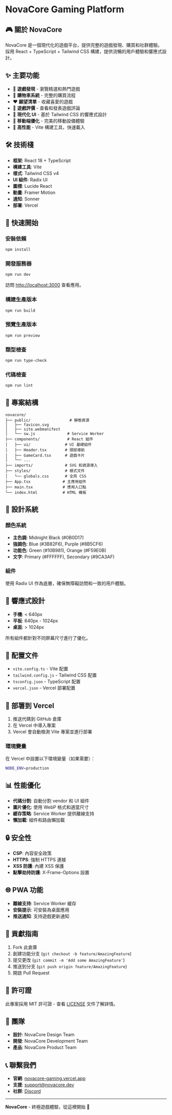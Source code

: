 # NovaCore Gaming Platform

## 🎮 關於 NovaCore

NovaCore 是一個現代化的遊戲平台，提供完整的遊戲發現、購買和社群體驗。採用 React + TypeScript + Tailwind CSS 構建，提供流暢的用戶體驗和響應式設計。

## ✨ 主要功能

- 🎯 **遊戲發現** - 瀏覽精選和熱門遊戲
- 🛒 **購物車系統** - 完整的購買流程
- ❤️ **願望清單** - 收藏喜愛的遊戲
- 🌟 **遊戲評價** - 查看和發表遊戲評論
- 🎨 **現代化 UI** - 基於 Tailwind CSS 的響應式設計
- 📱 **移動端優化** - 完美的移動設備體驗
- 🚀 **高性能** - Vite 構建工具，快速載入

## 🛠 技術棧

- **框架**: React 18 + TypeScript
- **構建工具**: Vite
- **樣式**: Tailwind CSS v4
- **UI 組件**: Radix UI
- **圖標**: Lucide React
- **動畫**: Framer Motion
- **通知**: Sonner
- **部署**: Vercel

## 🚀 快速開始

### 安裝依賴

```bash
npm install
```

### 開發服務器

```bash
npm run dev
```

訪問 [http://localhost:3000](http://localhost:3000) 查看應用。

### 構建生產版本

```bash
npm run build
```

### 預覽生產版本

```bash
npm run preview
```

### 類型檢查

```bash
npm run type-check
```

### 代碼檢查

```bash
npm run lint
```

## 📁 專案結構

```
novacore/
├── public/                 # 靜態資源
│   ├── favicon.svg
│   ├── site.webmanifest
│   └── sw.js              # Service Worker
├── components/            # React 組件
│   ├── ui/               # UI 基礎組件
│   ├── Header.tsx        # 頭部導航
│   ├── GameCard.tsx      # 遊戲卡片
│   └── ...
├── imports/              # SVG 和資源導入
├── styles/               # 樣式文件
│   └── globals.css       # 全局 CSS
├── App.tsx              # 主應用組件
├── main.tsx             # 應用入口點
└── index.html           # HTML 模板
```

## 🎨 設計系統

### 顏色系統

- **主色調**: Midnight Black (#0B0D17)
- **強調色**: Blue (#3B82F6), Purple (#8B5CF6)
- **功能色**: Green (#10B981), Orange (#F59E0B)
- **文字**: Primary (#FFFFFF), Secondary (#9CA3AF)

### 組件

使用 Radix UI 作為底層，確保無障礙訪問和一致的用戶體驗。

## 📱 響應式設計

- **手機**: < 640px
- **平板**: 640px - 1024px
- **桌面**: > 1024px

所有組件都針對不同屏幕尺寸進行了優化。

## 🔧 配置文件

- `vite.config.ts` - Vite 配置
- `tailwind.config.js` - Tailwind CSS 配置
- `tsconfig.json` - TypeScript 配置
- `vercel.json` - Vercel 部署配置

## 🚀 部署到 Vercel

1. 推送代碼到 GitHub 倉庫
2. 在 Vercel 中導入專案
3. Vercel 會自動檢測 Vite 專案並進行部署

### 環境變量

在 Vercel 中設置以下環境變量（如果需要）：

```bash
NODE_ENV=production
```

## 📊 性能優化

- **代碼分割**: 自動分割 vendor 和 UI 組件
- **圖片優化**: 使用 WebP 格式和適當尺寸
- **緩存策略**: Service Worker 提供離線支持
- **懶加載**: 組件和路由懶加載

## 🔒 安全性

- **CSP**: 內容安全政策
- **HTTPS**: 強制 HTTPS 連接
- **XSS 防護**: 內建 XSS 保護
- **點擊劫持防護**: X-Frame-Options 設置

## 🌐 PWA 功能

- **離線支持**: Service Worker 緩存
- **安裝提示**: 可安裝為桌面應用
- **推送通知**: 支持遊戲更新通知

## 🤝 貢獻指南

1. Fork 此倉庫
2. 創建功能分支 (`git checkout -b feature/AmazingFeature`)
3. 提交更改 (`git commit -m 'Add some AmazingFeature'`)
4. 推送到分支 (`git push origin feature/AmazingFeature`)
5. 開啟 Pull Request

## 📝 許可證

此專案採用 MIT 許可證 - 查看 [LICENSE](LICENSE) 文件了解詳情。

## 👥 團隊

- **設計**: NovaCore Design Team
- **開發**: NovaCore Development Team
- **產品**: NovaCore Product Team

## 📞 聯繫我們

- **官網**: [novacore-gaming.vercel.app](https://novacore-gaming.vercel.app)
- **支援**: support@novacore.dev
- **社群**: [Discord](https://discord.gg/novacore)

---

**NovaCore** - 終極遊戲體驗，從這裡開始 🚀
